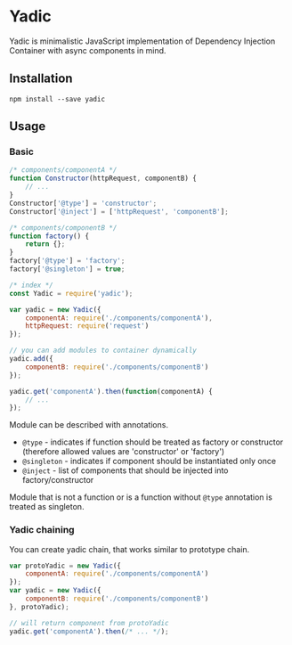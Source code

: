 # Yadic

Yadic is minimalistic JavaScript implementation of Dependency Injection Container with async components in mind.

## Installation

```
npm install --save yadic
```

## Usage

### Basic

```javascript
/* components/componentA */
function Constructor(httpRequest, componentB) {
    // ...
}
Constructor['@type'] = 'constructor';
Constructor['@inject'] = ['httpRequest', 'componentB'];
```

```javascript
/* components/componentB */
function factory() {
    return {};
}
factory['@type'] = 'factory';
factory['@singleton'] = true;
```

```javascript
/* index */
const Yadic = require('yadic');

var yadic = new Yadic({
    componentA: require('./components/componentA'),
    httpRequest: require('request')
});

// you can add modules to container dynamically
yadic.add({
    componentB: require('./components/componentB')
});

yadic.get('componentA').then(function(componentA) {
    // ... 
});

```

Module can be described with annotations.  

* `@type` - indicates if function should be treated as factory or constructor (therefore allowed values are
  'constructor' or 'factory')
* `@singleton` - indicates if component should be instantiated only once
* `@inject` - list of components that should be injected into factory/constructor

Module that is not a function or is a function without `@type` annotation is treated as singleton.  

### Yadic chaining

You can create yadic chain, that works similar to prototype chain.

```javascript
var protoYadic = new Yadic({
    componentA: require('./components/componentA')
});
var yadic = new Yadic({
    componentB: require('./components/componentB')
}, protoYadic);

// will return component from protoYadic
yadic.get('componentA').then(/* ... */); 
```
